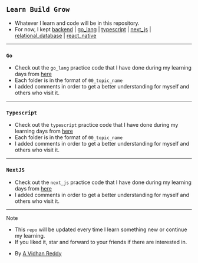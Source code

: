 ## `Learn Build Grow`

- Whatever I learn and code will be in this repository.
- For now, I kept [backend](https://github.com/AVidhanR/LearnBuildGrow/tree/main/backend) | [go_lang](https://github.com/AVidhanR/LearnBuildGrow/tree/main/go_lang) | [typescript](https://github.com/AVidhanR/LearnBuildGrow/tree/main/typescript) | [next_js](https://github.com/AVidhanR/LearnBuildGrow/tree/main/next_js) | [relational_database](https://github.com/AVidhanR/LearnBuildGrow/tree/main/relational_database) | [react_native](https://github.com/AVidhanR/LearnBuildGrow/tree/main/react_native)

---

### `Go`

- Check out the `go_lang` practice code that I have done during my learning days from [here](https://github.com/AVidhanR/LearnBuildGrow/tree/main/go_lang)
- Each folder is in the format of `00_topic_name`
- I added comments in order to get a better understanding for myself and others who visit it.

---

### `Typescript`

- Check out the `typescript` practice code that I have done during my learning days from [here](https://github.com/AVidhanR/LearnBuildGrow/tree/main/typescript)
- Each folder is in the format of `00_topic_name`
- I added comments in order to get a better understanding for myself and others who visit it.

---

### `NextJS`

- Check out the `next_js` practice code that I have done during my learning days from [here](https://github.com/AVidhanR/LearnBuildGrow/tree/main/next_js)
- I added comments in order to get a better understanding for myself and others who visit it.

---

> [!NOTE]
>
> - This `repo` will be updated every time I learn something new or continue my learning.
> - If you liked it, star and forward to your friends if there are interested in.

- By [A Vidhan Reddy](https://linkedin.com/in/AVidhanR)
